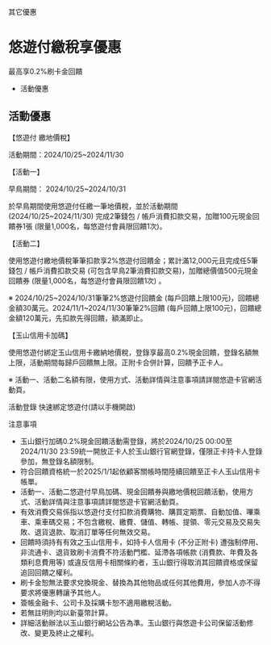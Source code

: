 其它優惠

# 悠遊付繳稅享優惠  

最高享0.2%刷卡金回饋

  * 活動優惠

## 活動優惠

【悠遊付 繳地價稅】

活動期間：2024/10/25~2024/11/30

【活動一】

早鳥期間： 2024/10/25~2024/10/31

於早鳥期間使用悠遊付任繳一筆地價稅，並於活動期間 (2024/10/25~2024/11/30) 完成2筆錢包 /
帳戶消費扣款交易，加贈100元現金回饋券1張 (限量1,000名，每悠遊付會員限回饋1次)。

【活動二】

使用悠遊付繳地價稅筆筆扣款享2%悠遊付回饋金；累計滿12,000元且完成任5筆錢包 / 帳戶消費扣款交易
(可包含早鳥2筆消費扣款交易)，加贈總價值500元現金回饋券 (限量1,000名，每悠遊付會員限回饋1次) 。

※ 2024/10/25~2024/10/31筆筆2%悠遊付回饋金
(每戶回饋上限100元)，回饋總金額30萬元。2024/11/1~2024/11/30筆筆2%回饋
(每戶回饋上限100元)，回饋總金額120萬元，先扣款先得回饋，額滿即止。

【玉山信用卡加碼】

使用悠遊付綁定玉山信用卡繳納地價稅，登錄享最高0.2%現金回饋，登錄名額無上限，活動期間每歸戶回饋無上限。正附卡合併計算，回饋予正卡人。

※ 活動一、活動二名額有限，使用方式、活動詳情與注意事項請詳閱悠遊卡官網活動頁。

活動登錄 快速綁定悠遊付(請以手機開啟)

注意事項

  * 玉山銀行加碼0.2%現金回饋活動需登錄，將於2024/10/25 00:00至2024/11/30 23:59統一開放正卡人於玉山銀行官網登錄，僅限正卡持卡人登錄參加，無登錄名額限制。
  * 符合回饋資格統一於2025/1/1起依顧客關帳時間陸續回饋至正卡人玉山信用卡帳單。
  * 活動一、活動二悠遊付早鳥加碼、現金回饋券與繳地價稅回饋活動，使用方式、活動詳情與注意事項請詳閱悠遊卡官網活動頁。
  * 有效消費交易係指以悠遊付支付扣款消費購物、購買定期票、自動加值、嗶乘車、乘車碼交易；不包含繳稅、繳費、儲值、轉帳、提領、零元交易及交易失敗、退貨退款、取消訂單等任何無效交易。
  * 回饋時須持有有效之玉山信用卡，如持卡人信用卡 (不分正附卡) 遭強制停用、非流通卡、退貨致刷卡消費不符活動門檻、延滯各項帳款 (消費款、年費及各類利息費用等) 或違反信用卡相關條約者，玉山銀行得取消其回饋資格或保留追回回饋之權利。
  * 刷卡金恕無法要求兌換現金、替換為其他物品或任何其他費用，參加人亦不得要求將優惠轉讓予其他人。
  * 簽帳金融卡、公司卡及採購卡恕不適用繳稅活動。
  * 若無註明則均以新臺幣計算。
  * 詳細活動辦法以玉山銀行網站公告為準。玉山銀行與悠遊卡公司保留活動修改、變更及終止之權利。

